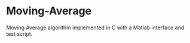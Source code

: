 # Moving-Average
Moving Average algorithm implemented in C with a Matlab interface and test script. 
